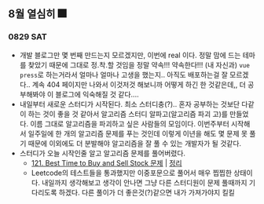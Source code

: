
## 8월 열심히 🎆

### 0829 SAT
- 개발 블로그만 몇 번째 만드는지 모르겠지만, 이번에 real 이다. 정말 맘에 드는 테마를 찾았기 때문에 그대로 정.착.할 것임을 정말 약속!!! 약속한다!!! (내 자신과) `vue press`로 하는거라서 얼마나 얼마나 고생을 했는지.. 아직도 배포하는걸 잘 모르겠다.. 계속 404 페이지만 나와서 이것저것 해보니까 어떻게 하긴 한 것같은데,, 더 공부해봐야 이 블로그에 익숙해질 것 같다....
- 내일부터 새로운 스터디가 시작된다. 최소 스터디충(?).. 혼자 공부하는 것보단 다같이 하는 것이 좋을 것 같아서 알고리즘 스터디 알파고(알고리즘 파괴 고)를 만들었다. 이름 그대로 알고리즘을 파괴하고 싶은 사람들의 모임이다. 이번주부터 시작해서 일주일에 한 개의 알고리즘 문제를 푸는 것인데 이렇게 이년을 해도 몇 문제 못 풀기 때문에 이외에도 더 분발해야 알고리즘을 잘 풀 수 있는 개발자가 될 것같다.
- 스터디가 오늘 시작인줄 알고 알고리즘 문제를 풀어버렸다. 
    - [121. Best Time to Buy and Sell Stock 문제](https://leetcode.com/problems/best-time-to-buy-and-sell-stock/) | [정리](https://tudiiii.github.io/TIL/Algorithm/Leetcode_121)
    - Leetcode의 테스트들을 통과했지만 이중포문으로 풀어서 매우 찝찝한 상태이다. 내일까지 생각해보고 생각이 안나면 그냥 다른 스터디원이 문제 풀때까지 기다리도록 하겠다. 다른 풀이가 더 좋은것(?)같으면 내가 가져가야지 킬킬